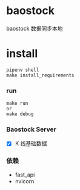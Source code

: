 # baostock
baostock 数据同步本地

# install
``` 
pipenv shell
make install_requirements
```

### run
``` 
make run
or
make debug
```

### Baostock Server
- [x] K 线基础数据

### 依赖
- fast_api
- nvicorn